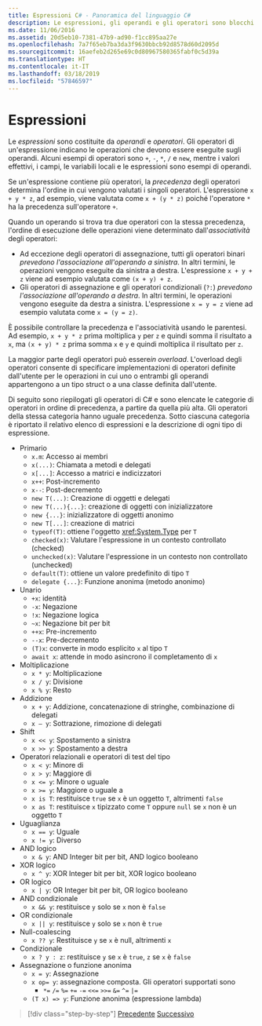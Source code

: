 ```yaml
---
title: Espressioni C# - Panoramica del linguaggio C#
description: Le espressioni, gli operandi e gli operatori sono blocchi predefiniti del linguaggio C#
ms.date: 11/06/2016
ms.assetid: 20d5eb10-7381-47b9-ad90-f1cc895aa27e
ms.openlocfilehash: 7a7f65eb7ba3da3f9630bbcb92d8578d60d2095d
ms.sourcegitcommit: 16aefeb2d265e69c0d80967580365fabf0c5d39a
ms.translationtype: HT
ms.contentlocale: it-IT
ms.lasthandoff: 03/18/2019
ms.locfileid: "57846597"
---
```

# <a name="expressions"></a>Espressioni

Le *espressioni* sono costituite da *operandi* e *operatori*. Gli operatori di un'espressione indicano le operazioni che devono essere eseguite sugli operandi. Alcuni esempi di operatori sono `+`, `-`, `*`, `/` e `new`, mentre i valori effettivi, i campi, le variabili locali e le espressioni sono esempi di operandi.

Se un'espressione contiene più operatori, la *precedenza* degli operatori determina l'ordine in cui vengono valutati i singoli operatori. L'espressione `x + y * z`, ad esempio, viene valutata come `x + (y * z)` poiché l'operatore `*` ha la precedenza sull'operatore `+`.

Quando un operando si trova tra due operatori con la stessa precedenza, l'ordine di esecuzione delle operazioni viene determinato dall'*associatività* degli operatori:

* Ad eccezione degli operatori di assegnazione, tutti gli operatori binari *prevedono l'associazione all'operando a sinistra*. In altri termini, le operazioni vengono eseguite da sinistra a destra. L'espressione `x + y + z` viene ad esempio valutata come `(x + y) + z`.
* Gli operatori di assegnazione e gli operatori condizionali (`?:`) *prevedono l'associazione all'operando a destra*. In altri termini, le operazioni vengono eseguite da destra a sinistra. L'espressione `x = y = z` viene ad esempio valutata come `x = (y = z)`.

È possibile controllare la precedenza e l'associatività usando le parentesi. Ad esempio, `x + y * z` prima moltiplica `y` per `z` e quindi somma il risultato a `x`, ma `(x + y) * z` prima somma `x` e `y` e quindi moltiplica il risultato per `z`.

La maggior parte degli operatori può essere*in overload*. L'overload degli operatori consente di specificare implementazioni di operatori definite dall'utente per le operazioni in cui uno o entrambi gli operandi appartengono a un tipo struct o a una classe definita dall'utente.

Di seguito sono riepilogati gli operatori di C# e sono elencate le categorie di operatori in ordine di precedenza, a partire da quella più alta. Gli operatori della stessa categoria hanno uguale precedenza. Sotto ciascuna categoria è riportato il relativo elenco di espressioni e la descrizione di ogni tipo di espressione.

* Primario
    - `x.m`: Accesso ai membri
    - `x(...)`: Chiamata a metodi e delegati
    - `x[...]`: Accesso a matrici e indicizzatori
    - `x++`: Post-incremento
    - `x--`: Post-decremento
    - `new T(...)`: Creazione di oggetti e delegati
    - `new T(...){...}`: creazione di oggetti con inizializzatore
    - `new {...}`:  inizializzatore di oggetti anonimo
    - `new T[...]`: creazione di matrici
    - `typeof(T)`: ottiene l'oggetto <xref:System.Type> per `T`
    - `checked(x)`: Valutare l'espressione in un contesto controllato (checked)
    - `unchecked(x)`: Valutare l'espressione in un contesto non controllato (unchecked)
    - `default(T)`: ottiene un valore predefinito di tipo `T`
    - `delegate {...}`: Funzione anonima (metodo anonimo)
* Unario
    - `+x`: identità
    - `-x`: Negazione
    - `!x`: Negazione logica
    - `~x`: Negazione bit per bit
    - `++x`: Pre-incremento
    - `--x`: Pre-decremento
    - `(T)x`: converte in modo esplicito `x` al tipo `T`
    - `await x`: attende in modo asincrono il completamento di `x`
* Moltiplicazione
    - `x * y`: Moltiplicazione
    - `x / y`: Divisione
    - `x % y`: Resto
* Addizione
    - `x + y`: Addizione, concatenazione di stringhe, combinazione di delegati
    - `x – y`: Sottrazione, rimozione di delegati
* Shift
    - `x << y`: Spostamento a sinistra
    - `x >> y`: Spostamento a destra
* Operatori relazionali e operatori di test del tipo
    - `x < y`: Minore di
    - `x > y`: Maggiore di
    - `x <= y`: Minore o uguale
    - `x >= y`: Maggiore o uguale a
    - `x is T`: restituisce `true` se `x` è un oggetto `T`, altrimenti `false`
    - `x as T`: restituisce `x` tipizzato come `T` oppure `null` se `x` non è un oggetto `T`
* Uguaglianza
    - `x == y`: Uguale
    - `x != y`: Diverso
* AND logico
    - `x & y`: AND Integer bit per bit, AND logico booleano
* XOR logico
    - `x ^ y`: XOR Integer bit per bit, XOR logico booleano
* OR logico
    - `x | y`: OR Integer bit per bit, OR logico booleano
* AND condizionale
    - `x && y`: restituisce `y` solo se `x` non è `false`
* OR condizionale
    - `x || y`: restituisce `y` solo se `x` non è `true`
* Null-coalescing
    - `x ?? y`: Restituisce `y` se `x` è null, altrimenti `x`
* Condizionale
    - `x ? y : z`: restituisce `y` se `x` è `true`, `z` se `x` è `false`
* Assegnazione o funzione anonima
    - `x = y`: Assegnazione
    - `x op= y`: assegnazione composta. Gli operatori supportati sono
        - `*=`   `/=`   `%=`   `+=`   `-=`   `<<=`   `>>=`   `&=`  `^=`  `|=`
    - `(T x) => y`: Funzione anonima (espressione lambda)

> [!div class="step-by-step"]
> [Precedente](types-and-variables.md)
> [Successivo](statements.md)
